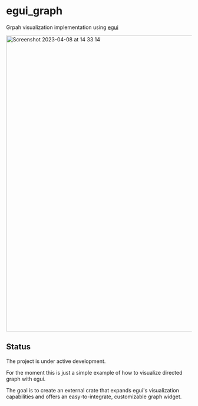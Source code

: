 # egui_graph
Grpah visualization implementation using [egui](https://github.com/emilk/egui)

<img width="801" alt="Screenshot 2023-04-08 at 14 33 14" src="https://user-images.githubusercontent.com/32969427/230716701-026b1349-7201-4930-9aed-7fd03fe2951b.png">

## Status
The project is under active development.

For the moment this is just a simple example of how to visualize directed graph with egui.

The goal is to create an external crate that expands egui's visualization capabilities and offers an easy-to-integrate, customizable graph widget.
